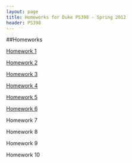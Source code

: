```yaml
---
layout: page
title: Homeworks for Duke PS398 - Spring 2012
header: PS398
---
```


##Homeworks

[Homework 1](./assets/HW1.pdf)

[Homework 2](./assets/HW2.pdf)

[Homework 3](./assets/HW3.pdf)

[Homework 4](./assets/HW4.pdf)

[Homework 5](./assets/HW5.pdf)

[Homework 6](./assets/HW6.pdf)

Homework 7

Homework 8

Homework 9

Homework 10